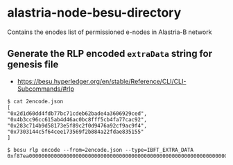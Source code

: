 # alastria-node-besu-directory
Contains the enodes list of permissioned e-nodes in Alastria-B network

## Generate the RLP encoded `extraData` string for genesis file
* https://besu.hyperledger.org/en/stable/Reference/CLI/CLI-Subcommands/#rlp

```
$ cat 2encode.json
[
"0x2d1d60dd4fdb77bc71cdeb62bade4a3606929ced",
"0x4b3cc96cc615ab4d46ac0bc8fff5cb4fa77cac92",
"0x283c714b9d58173e5f89c2f0d9476a92cf9ac9f4",
"0x7303144c5f64cee173569f2b884a22fdae835155"
]
```

```
$ besu rlp encode --from=2encode.json --type=IBFT_EXTRA_DATA
0xf87ea00000000000000000000000000000000000000000000000000000000000000000f854942d1d60dd4fdb77bc71cdeb62bade4a3606929ced944b3cc96cc615ab4d46ac0bc8fff5cb4fa77cac9294283c714b9d58173e5f89c2f0d9476a92cf9ac9f4947303144c5f64cee173569f2b884a22fdae835155808400000000c0
```
